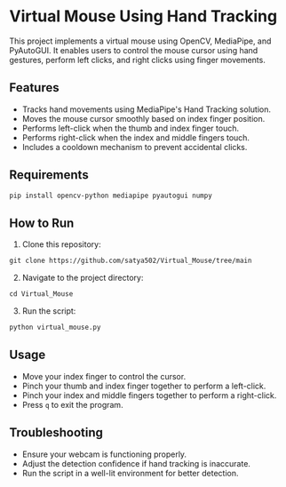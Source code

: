 # Virtual Mouse Using Hand Tracking

This project implements a virtual mouse using OpenCV, MediaPipe, and PyAutoGUI. It enables users to control the mouse cursor using hand gestures, perform left clicks, and right clicks using finger movements.

## Features
- Tracks hand movements using MediaPipe's Hand Tracking solution.
- Moves the mouse cursor smoothly based on index finger position.
- Performs left-click when the thumb and index finger touch.
- Performs right-click when the index and middle fingers touch.
- Includes a cooldown mechanism to prevent accidental clicks.

## Requirements
```html
pip install opencv-python mediapipe pyautogui numpy
```

## How to Run
1. Clone this repository:
```html
git clone https://github.com/satya502/Virtual_Mouse/tree/main
```
2. Navigate to the project directory:
```html
cd Virtual_Mouse
```
3. Run the script:
```html
python virtual_mouse.py
```

## Usage
- Move your index finger to control the cursor.
- Pinch your thumb and index finger together to perform a left-click.
- Pinch your index and middle fingers together to perform a right-click.
- Press `q` to exit the program.

## Troubleshooting
- Ensure your webcam is functioning properly.
- Adjust the detection confidence if hand tracking is inaccurate.
- Run the script in a well-lit environment for better detection.


